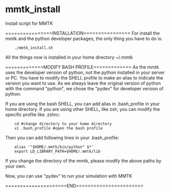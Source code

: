 # mmtk_install
Install script for MMTK

================INSTALLATION================
For install the mmtk and the python developer packages, the only thing you have to do is:

        ./mmtk_install.sh

All the things now is installed in your home directory ~/.mmtk

=============MODIFY BASH PROFILE=============
As the mmtk uses the developer version of python, not the python installed in your server or PC.
You have to modify the SHELL profile to make an alias to indicate the version you want to use.
As we always leave the original version of python with the command "python", we chose the "pydev"
for developer version of python.

If you are using the bash SHELL, you can add alias in .bash_profile in your home directory. If you are
using other SHELL, like zsh, you can modify the specific profile like .zshrc:

        cd #change directory to your home directory
        vi .bash_profile #open the bash profile

Then you can add following lines in your .bash_profile:

        alias '"$HOME/.mmtk/bin/python" $*'
        export LD_LIBRARY_PATH=$HOME/.mmtk/lib

If you change the directory of the mmtk, please modify the above paths by your own.

Now, you can use "pydev" to run your simulation with MMTK

=====================END=======================
